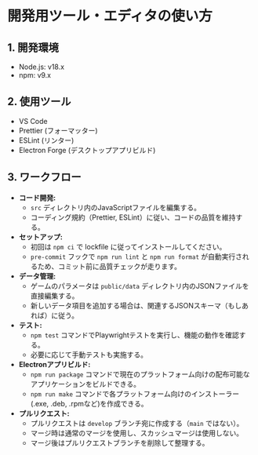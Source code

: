 # 開発用ツール・エディタの使い方

## 1. 開発環境

- Node.js: v18.x
- npm: v9.x

## 2. 使用ツール

- VS Code
- Prettier (フォーマッター)
- ESLint (リンター)
- Electron Forge (デスクトップアプリビルド)

## 3. ワークフロー

- **コード開発:**
  - `src` ディレクトリ内のJavaScriptファイルを編集する。
  - コーディング規約（Prettier, ESLint）に従い、コードの品質を維持する。
- **セットアップ:**
  - 初回は `npm ci` で lockfile に従ってインストールしてください。
  - `pre-commit` フックで `npm run lint` と `npm run format` が自動実行されるため、コミット前に品質チェックが走ります。
- **データ管理:**
  - ゲームのパラメータは `public/data` ディレクトリ内のJSONファイルを直接編集する。
  - 新しいデータ項目を追加する場合は、関連するJSONスキーマ（もしあれば）に従う。
- **テスト:**
  - `npm test` コマンドでPlaywrightテストを実行し、機能の動作を確認する。
  - 必要に応じて手動テストも実施する。
- **Electronアプリビルド:**
  - `npm run package` コマンドで現在のプラットフォーム向けの配布可能なアプリケーションをビルドできる。
  - `npm run make` コマンドで各プラットフォーム向けのインストーラー(.exe, .deb, .rpmなど)を作成できる。
- **プルリクエスト:**
  - プルリクエストは `develop` ブランチ宛に作成する（`main` ではない）。
  - マージ時は通常のマージを使用し、スカッシュマージは使用しない。
  - マージ後はプルリクエストブランチを削除して整理する。
